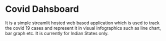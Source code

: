 # Covid Dahsboard

It is a simple streamlit hosted web based application which is used to track the covid 19 cases and represent it in visual infographics such as line chart, bar graph etc.
It is currently for Indian States only.
